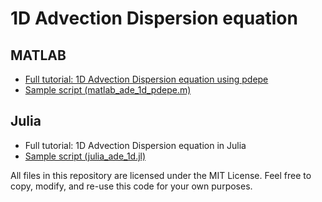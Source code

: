 # 1D Advection Dispersion equation

## MATLAB
* [Full tutorial: 1D Advection Dispersion equation using pdepe](AdvectionDispersion1D/guide_matlab_ade_1d_pdepe.md)
* [Sample script (matlab_ade_1d_pdepe.m)](matlab_ade_1d_pdepe.m)

## Julia
* Full tutorial: 1D Advection Dispersion equation in Julia
* [Sample script (julia_ade_1d.jl)](julia_ade_1d.jl)

All files in this repository are licensed under the MIT License. Feel free to copy, modify, and re-use this code for your own purposes.